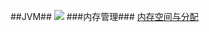 ##JVM##
![](https://github.com/mcgwinds/javalover/blob/master/%E6%B7%B1%E5%85%A5%E7%90%86%E8%A7%A3JVM.png)
###内存管理###
[内存空间与分配](https://github.com/mcgwinds/javalover/wiki/%E5%86%85%E5%AD%98%E7%A9%BA%E9%97%B4%E4%B8%8E%E5%88%86%E9%85%8D)
